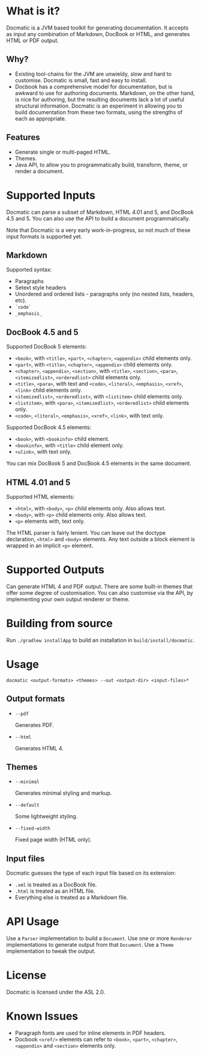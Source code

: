 
What is it?
===========
Docmatic is a JVM based toolkit for generating documentation. It accepts as input any combination of Markdown,
DocBook or HTML, and generates HTML or PDF output.

Why?
----
* Existing tool-chains for the JVM are unwieldy, slow and hard to customise. Docmatic is small, fast and easy to install.
* Docbook has a comprehensive model for documentation, but is awkward to use for authoring documents. Markdown, on the
other hand, is nice for authoring, but the resulting documents lack a lot of useful structural information. Docmatic
is an experiment in allowing you to build documentation from these two formats, using the strengths of each as
appropriate.

Features
--------
* Generate single or multi-paged HTML.
* Themes.
* Java API, to allow you to programmatically build, transform, theme, or render a document.

Supported Inputs
================
Docmatic can parse a subset of Markdown, HTML 4.01 and 5, and DocBook 4.5 and 5. You can also use the API to build a
document programmatically.

Note that Docmatic is a very early work-in-progress, so not much of these input formats is supported yet.

Markdown
--------
Supported syntax:

* Paragraphs
* Setext style headers
* Unordered and ordered lists - paragraphs only (no nested lists, headers, etc).
* `` `code` ``
* `_emphasis_`

DocBook 4.5 and 5
-----------------
Supported DocBook 5 elements:

* `<book>`, with `<title>`, `<part>`, `<chapter>`, `<appendix>` child elements only.
* `<part>`, with `<title>`, `<chapter>`, `<appendix>` child elements only.
* `<chapter>`, `<appendix>`, `<section>`, with `<title>`, `<section>`, `<para>`, `<itemizedlist>`, `<orderedlist>` child elements only.
* `<title>`, `<para>`, with text and `<code>`, `<literal>`, `<emphasis>`, `<xref>`, `<link>` child elements only.
* `<itemizedlist>`, `<orderedlist>`, with `<listitem>` child elements only.
* `<listitem>`, with `<para>`, `<itemizedlist>`, `<orderedlist>` child elements only.
* `<code>`, `<literal>`, `<emphasis>`, `<xref>`, `<link>`, with text only.

Supported DocBook 4.5 elements:

* `<book>`, with `<bookinfo>` child element.
* `<bookinfo>`, with `<title>` child element only.
* `<ulink>`, with text only.

You can mix DocBook 5 and DocBook 4.5 elements in the same document.

HTML 4.01 and 5
---------------
Supported HTML elements:

* `<html>`, with `<body>`, `<p>` child elements only. Also allows text.
* `<body>`, with `<p>` child elements only. Also allows text.
* `<p>` elements with, text only.

The HTML parser is fairly lenient. You can leave out the doctype declaration, `<html>` and `<body>` elements. Any text
outside a block element is wrapped in an implicit `<p>` element.

Supported Outputs
=================
Can generate HTML 4 and PDF output. There are some built-in themes that offer some degree of customisation.
You can also customise via the API, by implementing your own output renderer or theme.

Building from source
====================

Run `./gradlew installApp` to build an installation in `build/install/docmatic`.

Usage
=====
`docmatic <output-formats> <themes> --out <output-dir> <input-files>*`

Output formats
--------------
* `--pdf`

    Generates PDF.

* `--html`

    Generates HTML 4.

Themes
------

* `--minimal`

    Generates minimal styling and markup.

* `--default`

    Some lightweight styling.

* `--fixed-width`

    Fixed page width (HTML only).

Input files
-----------
Docmatic guesses the type of each input file based on its extension:

* `.xml` is treated as a DocBook file.
* `.html` is treated as an HTML file.
* Everything else is treated as a Markdown file.

API Usage
=========
Use a `Parser` implementation to build a `Document`. Use one or more `Renderer` implementations to generate output
from that `Document`. Use a `Theme` implementation to tweak the output.

License
=======
Docmatic is licensed under the ASL 2.0.

Known Issues
============

* Paragraph fonts are used for inline elements in PDF headers.
* Docbook `<xref/>` elements can refer to `<book>`, `<part>`, `<chapter>`, `<appendix>` and `<section>` elements only.
